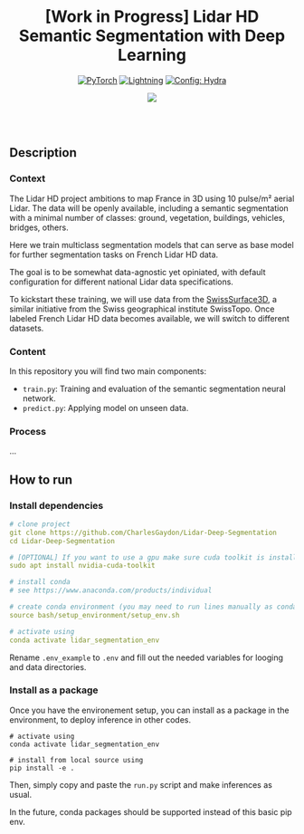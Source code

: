 <div align="center">

# [Work in Progress] Lidar HD Semantic Segmentation with Deep Learning

<a href="https://pytorch.org/get-started/locally/"><img alt="PyTorch" src="https://img.shields.io/badge/PyTorch-ee4c2c?logo=pytorch&logoColor=white"></a>
<a href="https://pytorchlightning.ai/"><img alt="Lightning" src="https://img.shields.io/badge/-Lightning-792ee5?logo=pytorchlightning&logoColor=white"></a>
<a href="https://hydra.cc/"><img alt="Config: Hydra" src="https://img.shields.io/badge/Config-Hydra-89b8cd"></a>

[![](https://shields.io/badge/-Lightning--Hydra--Template-017F2F?style=flat&logo=github&labelColor=303030)](https://github.com/ashleve/lightning-hydra-template)
</div>
<br><br>

## Description
### Context
The Lidar HD project ambitions to map France in 3D using 10 pulse/m² aerial Lidar. The data will be openly available, including a semantic segmentation with a minimal number of classes: ground, vegetation, buildings, vehicles, bridges, others.

Here we train multiclass segmentation models that can serve as base model for further segmentation tasks on French Lidar HD data. 

The goal is to be somewhat data-agnostic yet opiniated, with default configuration for different national Lidar data specifications. 

To kickstart these training, we will use data from the [SwissSurface3D](https://www.swisstopo.admin.ch/fr/geodata/height/surface3d.htm), a similar initiative from the Swiss geographical institute SwissTopo. Once labeled French Lidar HD data becomes available, we will switch to different datasets.

### Content

In this repository you will find two main components:

- `train.py`: Training and evaluation of the semantic segmentation neural network.
- `predict.py`: Applying model on unseen data.

### Process

...

## How to run

### Install dependencies

```yaml
# clone project
git clone https://github.com/CharlesGaydon/Lidar-Deep-Segmentation
cd Lidar-Deep-Segmentation

# [OPTIONAL] If you want to use a gpu make sure cuda toolkit is installed
sudo apt install nvidia-cuda-toolkit

# install conda
# see https://www.anaconda.com/products/individual

# create conda environment (you may need to run lines manually as conda may not activate properly from bash script)
source bash/setup_environment/setup_env.sh

# activate using
conda activate lidar_segmentation_env
```

Rename `.env_example` to `.env` and fill out the needed variables for looging and data directories.

### Install as a package
Once you have the environement setup, you can install as a package in the environment, to deploy inference in other codes.

```
# activate using
conda activate lidar_segmentation_env

# install from local source using 
pip install -e .
```

Then, simply copy and paste the `run.py` script and make inferences as usual.


In the future, conda packages should be supported instead of this basic pip env.
